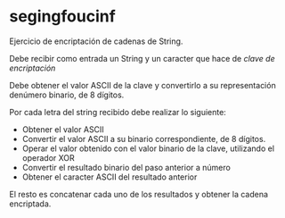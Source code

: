 segingfoucinf
=============

Ejercicio de encriptación de cadenas de String.

Debe recibir como entrada un String y un caracter que hace de _clave de encriptación_

Debe obtener el valor ASCII de la clave y convertirlo a su representación denúmero binario, de 8 dígitos.

Por cada letra del string recibido debe realizar lo siguiente:
* Obtener el valor ASCII
* Convertir el valor ASCII a su binario correspondiente, de 8 dígitos.
* Operar el valor obtenido con el valor binario de la clave, utilizando el operador XOR
* Convertir el resultado binario del paso anterior a número
* Obtener el caracter ASCII del resultado anterior

El resto es concatenar cada uno de los resultados y obtener la cadena encriptada.

